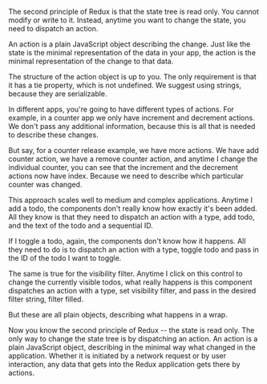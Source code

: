 

The second principle of Redux is that the state tree is read only. You cannot modify or write to it. Instead, anytime you want to change the state, you need to dispatch an action.

An action is a plain JavaScript object describing the change. Just like the state is the minimal representation of the data in your app, the action is the minimal representation of the change to that data.

The structure of the action object is up to you. The only requirement is that it has a tie property, which is not undefined. We suggest using strings, because they are serializable.

In different apps, you're going to have different types of actions. For example, in a counter app we only have increment and decrement actions. We don't pass any additional information, because this is all that is needed to describe these changes.

But say, for a counter release example, we have more actions. We have add counter action, we have a remove counter action, and anytime I change the individual counter, you can see that the increment and the decrement actions now have index. Because we need to describe which particular counter was changed.

This approach scales well to medium and complex applications. Anytime I add a todo, the components don't really know how exactly it's been added. All they know is that they need to dispatch an action with a type, add todo, and the text of the todo and a sequential ID.

If I toggle a todo, again, the components don't know how it happens. All they need to do is to dispatch an action with a type, toggle todo and pass in the ID of the todo I want to toggle.

The same is true for the visibility filter. Anytime I click on this control to change the currently visible todos, what really happens is this component dispatches an action with a type, set visibility filter, and pass in the desired filter string, filter filled.

But these are all plain objects, describing what happens in a wrap.

Now you know the second principle of Redux -- the state is read only. The only way to change the state tree is by dispatching an action. An action is a plain JavaScript object, describing in the minimal way what changed in the application. Whether it is initiated by a network request or by user interaction, any data that gets into the Redux application gets there by actions.